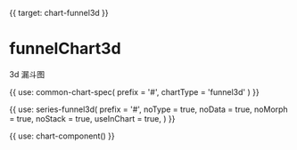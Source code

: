{{ target: chart-funnel3d }}

# funnelChart3d

3d 漏斗图

{{ use: common-chart-spec(
    prefix = '#',
    chartType = 'funnel3d'
) }}

{{ use: series-funnel3d(
  prefix = '#',
  noType = true,
  noData = true,
  noMorph = true,
  noStack = true,
  useInChart = true,
) }}

{{ use: chart-component() }}
